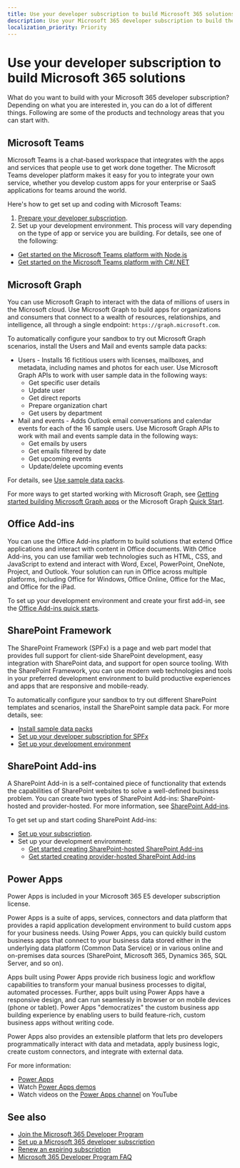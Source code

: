 ```yaml
---
title: Use your developer subscription to build Microsoft 365 solutions
description: Use your Microsoft 365 developer subscription to build the solutions you want.
localization_priority: Priority
---
```


# Use your developer subscription to build Microsoft 365 solutions

What do you want to build with your Microsoft 365 developer subscription? Depending on what you are interested in, you can do a lot of different things. Following are some of the products and technology areas that you can start with.

## Microsoft Teams

Microsoft Teams is a chat-based workspace that integrates with the apps and services that people use to get work done together. The Microsoft Teams developer platform makes it easy for you to integrate your own service, whether you develop custom apps for your enterprise or SaaS applications for teams around the world.

Here's how to get set up and coding with Microsoft Teams:

1. [Prepare your developer subscription](/microsoftteams/platform/get-started/get-started-tenant).
2. Set up your development environment. This process will vary depending on the type of app or service you are building. For details, see one of the following:

  - [Get started on the Microsoft Teams platform with Node.js](/microsoftteams/platform/get-started/get-started-nodejs-app-studio)
  - [Get started on the Microsoft Teams platform with C#/.NET](/microsoftteams/platform/get-started/get-started-dotnet-app-studio)

## Microsoft Graph

You can use Microsoft Graph to interact with the data of millions of users in the Microsoft cloud. Use Microsoft Graph to build apps for organizations and consumers that connect to a wealth of resources, relationships, and intelligence, all through a single endpoint: `https://graph.microsoft.com`.

To automatically configure your sandbox to try out Microsoft Graph scenarios, install the Users and Mail and events sample data packs:

- Users - Installs 16 fictitious users with licenses, mailboxes, and metadata, including names and photos for each user. Use Microsoft Graph APIs to work with user sample data in the following ways:
  - Get specific user details
  - Update user
  - Get direct reports
  - Prepare organization chart
  - Get users by department
- Mail and events - Adds Outlook email conversations and calendar events for each of the 16 sample users. Use Microsoft Graph APIs to work with mail and events sample data in the following ways:
  - Get emails by users
  - Get emails filtered by date
  - Get upcoming events
  - Update/delete upcoming events

For details, see [Use sample data packs](install-sample-packs.md). 

For more ways to get started working with Microsoft Graph, see [Getting started building Microsoft Graph apps](https://developer.microsoft.com/en-us/graph/get-started) or the Microsoft Graph [Quick Start](https://developer.microsoft.com/en-us/graph/quick-start).

## Office Add-ins

You can use the Office Add-ins platform to build solutions that extend Office applications and interact with content in Office documents. With Office Add-ins, you can use familiar web technologies such as HTML, CSS, and JavaScript to extend and interact with Word, Excel, PowerPoint, OneNote, Project, and Outlook. Your solution can run in Office across multiple platforms, including Office for Windows, Office Online, Office for the Mac, and Office for the iPad.

To set up your development environment and create your first add-in, see the [Office Add-ins quick starts](/office/dev/add-ins/).

## SharePoint Framework

The SharePoint Framework (SPFx) is a page and web part model that provides full support for client-side SharePoint development, easy integration with SharePoint data, and support for open source tooling. With the SharePoint Framework, you can use modern web technologies and tools in your preferred development environment to build productive experiences and apps that are responsive and mobile-ready.

To automatically configure your sandbox to try out different SharePoint templates and scenarios, install the SharePoint sample data pack.
For more details, see:

- [Install sample data packs](install-sample-packs.md)
- [Set up your developer subscription for SPFx](/sharepoint/dev/spfx/set-up-your-developer-tenant)
- [Set up your development environment](/sharepoint/dev/spfx/set-up-your-development-environment)

## SharePoint Add-ins 

A SharePoint Add-in is a self-contained piece of functionality that extends the capabilities of SharePoint websites to solve a well-defined business problem. You can create two types of SharePoint Add-ins: SharePoint-hosted and provider-hosted. For more information, see [SharePoint Add-ins](/sharepoint/dev/sp-add-ins/sharepoint-add-ins).

To get set up and start coding SharePoint Add-ins:

- [Set up your subscription](/sharepoint/dev/spfx/set-up-your-developer-tenant).  
- Set up your development environment: 
  - [Get started creating SharePoint-hosted SharePoint Add-ins](/sharepoint/dev/sp-add-ins/get-started-creating-sharepoint-hosted-sharepoint-add-ins)  
  - [Get started creating provider-hosted SharePoint Add-ins](/sharepoint/dev/sp-add-ins/get-started-creating-provider-hosted-sharepoint-add-ins)  

## Power Apps

Power Apps is included in your Microsoft 365 E5 developer subscription license. 

Power Apps is a suite of apps, services, connectors and data platform that provides a rapid application development environment to build custom apps for your business needs. Using Power Apps, you can quickly build custom business apps that connect to your business data stored either in the underlying data platform (Common Data Service) or in various online and on-premises data sources (SharePoint, Microsoft 365, Dynamics 365, SQL Server, and so on).

Apps built using Power Apps provide rich business logic and workflow capabilities to transform your manual business processes to digital, automated processes. Further, apps built using Power Apps have a responsive design, and can run seamlessly in browser or on mobile devices (phone or tablet). Power Apps "democratizes" the custom business app building experience by enabling users to build feature-rich, custom business apps without writing code.

Power Apps also provides an extensible platform that lets pro developers programmatically interact with data and metadata, apply business logic, create custom connectors, and integrate with external data.

For more information:

- [Power Apps](https://docs.microsoft.com/en-us/powerapps/)
- Watch [Power Apps demos](https://powerapps.microsoft.com/demo/)
- Watch videos on the [Power Apps channel](https://www.youtube.com/channel/UCGfWR2ekfRFckLjev6eQYLg) on YouTube


## See also

- [Join the Microsoft 365 Developer Program](microsoft-365-developer-program.md)
- [Set up a Microsoft 365 developer subscription](microsoft-365-developer-program-get-started.md) 
- [Renew an expiring subscription](subscription-expiration-and-renewal.md)
- [Microsoft 365 Developer Program FAQ](microsoft-365-developer-program-faq.md)